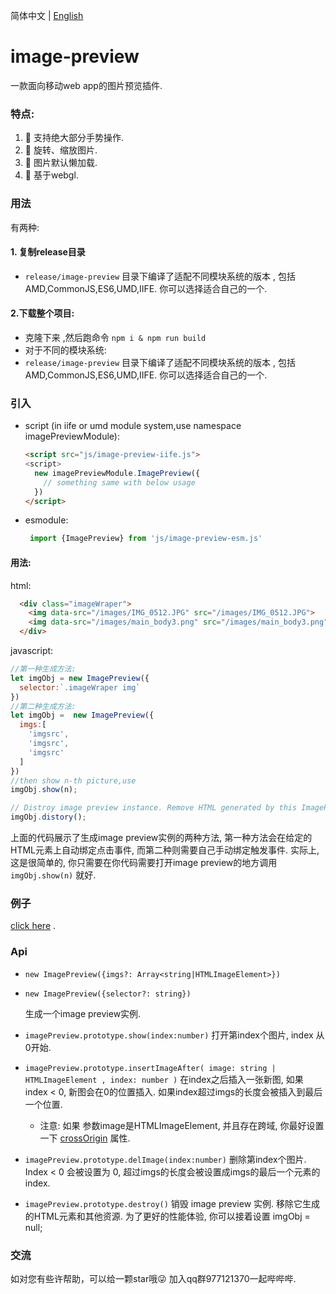 简体中文 | [English](./README.md)

# image-preview
一款面向移动web app的图片预览插件.
### 特点:
1. 🍉 支持绝大部分手势操作.
2. 🎃 旋转、缩放图片.
3. 🍓 图片默认懒加载.
4. 🍂 基于webgl.
   
### 用法
有两种:
#### 1. 复制release目录
*  `release/image-preview` 目录下编译了适配不同模块系统的版本 , 包括 AMD,CommonJS,ES6,UMD,IIFE. 你可以选择适合自己的一个.
#### 2.下载整个项目:
* 克隆下来 ,然后跑命令 `npm i & npm run build`
* 对于不同的模块系统:
* `release/image-preview` 目录下编译了适配不同模块系统的版本 , 包括 AMD,CommonJS,ES6,UMD,IIFE. 你可以选择适合自己的一个.


### 引入 
  * script (in iife or umd module system,use namespace imagePreviewModule):
    ``` html
    <script src="js/image-preview-iife.js">
    <script>
      new imagePreviewModule.ImagePreview({
        // something same with below usage
      })
    </script>
    ```
  * esmodule:
    ```javascript
     import {ImagePreview} from 'js/image-preview-esm.js'
    ```
#### 用法:
html:
```html
  <div class="imageWraper">
    <img data-src="/images/IMG_0512.JPG" src="/images/IMG_0512.JPG">
    <img data-src="/images/main_body3.png" src="/images/main_body3.png">
  </div>
```
javascript:
``` javascript
//第一种生成方法:
let imgObj = new ImagePreview({
  selector:`.imageWraper img`
})
//第二种生成方法:
let imgObj =  new ImagePreview({
  imgs:[
    'imgsrc',
    'imgsrc',
    'imgsrc'
  ]
})
//then show n-th picture,use
imgObj.show(n);

// Distroy image preview instance. Remove HTML generated by this ImagePreview instance and other resources. For better performance, then you can set imgObj = null;
imgObj.distory();

```
上面的代码展示了生成image preview实例的两种方法, 第一种方法会在给定的HTML元素上自动绑定点击事件, 而第二种则需要自己手动绑定触发事件. 实际上, 这是很简单的, 你只需要在你代码需要打开image preview的地方调用 `imgObj.show(n)` 就好.

### 例子
[click here](https://daxiazilong.github.io/image-preview/index.html) . 

### Api
* `new ImagePreview({imgs?: Array<string|HTMLImageElement>}) ` 
* `new ImagePreview({selector?: string}) ` 
  
   生成一个image preview实例.
* `imagePreview.prototype.show(index:number)` 
   打开第index个图片, index 从 0开始.

* `imagePreview.prototype.insertImageAfter( image: string | HTMLImageElement , index: number )` 
   在index之后插入一张新图, 如果 index < 0, 新图会在0的位置插入. 如果index超过imgs的长度会被插入到最后一个位置.
   * 注意: 如果 参数image是HTMLImageElement, 并且存在跨域, 你最好设置一下 [crossOrigin](https://developer.mozilla.org/en-US/docs/Web/API/HTMLImageElement/crossOrigin) 属性.

* `imagePreview.prototype.delImage(index:number)` 
  删除第index个图片. Index < 0 会被设置为 0, 超过imgs的长度会被设置成imgs的最后一个元素的index.

* `imagePreview.prototype.destroy()` 
  销毁 image preview 实例. 移除它生成的HTML元素和其他资源. 为了更好的性能体验, 你可以接着设置 imgObj = null;
  
### 交流
如对您有些许帮助，可以给一颗star哦😜
加入qq群977121370一起哔哔哔.
